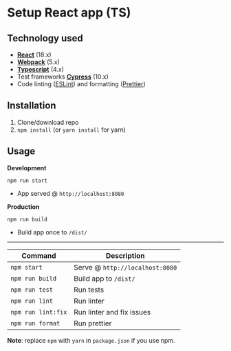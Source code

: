# Setup React app (TS)

## Technology used

- **[React](https://facebook.github.io/react/)** (18.x)
- **[Webpack](https://webpack.js.org/)** (5.x)
- **[Typescript](https://www.typescriptlang.org/)** (4.x)
- Test frameworks **[Cypress](https://docs.cypress.io/)** (10.x)
- Code linting ([ESLint](https://github.com/eslint/eslint)) and formatting ([Prettier](https://github.com/prettier/prettier))

## Installation

1. Clone/download repo
2. `npm install` (or `yarn install` for yarn)

## Usage

**Development**

`npm run start`

- App served @ `http://localhost:8080`

**Production**

`npm run build`

- Build app once to `/dist/`

---

| Command            | Description                     |
| ------------------ | ------------------------------- |
| `npm start`        | Serve @ `http://localhost:8080` |
| `npm run build`    | Build app to `/dist/`           |
| `npm run test`     | Run tests                       |
| `npm run lint`     | Run linter                      |
| `npm run lint:fix` | Run linter and fix issues       |
| `npm run format`   | Run prettier                    |

**Note**: replace `npm` with `yarn` in `package.json` if you use npm.

